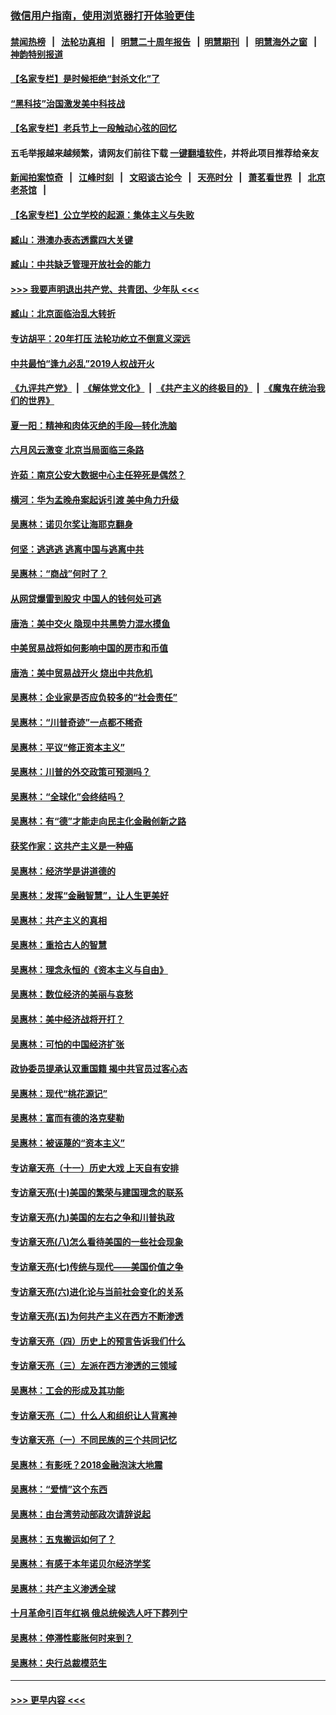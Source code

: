 ### [微信用户指南，使用浏览器打开体验更佳](https://github.com/gfw-breaker/banned-news1/blob/master/indexes/wechat-guide.md?t=0)
#### [禁闻热榜](热点新闻.md?t=0)  &nbsp;&nbsp;|&nbsp;&nbsp; [法轮功真相](https://github.com/gfw-breaker/truth/blob/master/README.md?t=0) &nbsp;&nbsp;|&nbsp;&nbsp; [明慧二十周年报告](https://github.com/gfw-breaker/mh-reports/blob/master/README.md?t=0) &nbsp;&nbsp;|&nbsp;&nbsp;[明慧期刊](https://github.com/gfw-breaker/mh-qikan) &nbsp;&nbsp;|&nbsp;&nbsp; [明慧海外之窗](https://github.com/gfw-breaker/mh-news/blob/master/README.md?t=0) &nbsp;&nbsp;|&nbsp;&nbsp; [神韵特别报道](https://github.com/gfw-breaker/mh-news/blob/master/shenyun.md?t=0)
#### [【名家专栏】是时候拒绝“封杀文化”了](../pages/nsc423/n11814093.md?t=02142233) 
#### [“黑科技”治国激发美中科技战](../pages/nsc423/n11638056.md?t=02142233) 
#### [【名家专栏】老兵节上一段触动心弦的回忆](../pages/nsc423/n11646016.md?t=02142233) 
#### 五毛举报越来越频繁，请网友们前往下载 [一键翻墙软件](https://github.com/gfw-breaker/ssr-accounts)，并将此项目推荐给亲友
#### [新闻拍案惊奇](https://github.com/gfw-breaker/banned-news1/blob/master/pages/link4.md) &nbsp;&nbsp;|&nbsp;&nbsp; [江峰时刻](https://github.com/gfw-breaker/banned-news1/blob/master/pages/link4.md) &nbsp;&nbsp;|&nbsp;&nbsp; [文昭谈古论今](https://github.com/gfw-breaker/banned-news1/blob/master/pages/link4.md) &nbsp;&nbsp;|&nbsp;&nbsp; [天亮时分](https://github.com/gfw-breaker/banned-news1/blob/master/pages/link4.md) &nbsp;&nbsp;|&nbsp;&nbsp; [萧茗看世界](https://github.com/gfw-breaker/banned-news1/blob/master/pages/link4.md) &nbsp;&nbsp;|&nbsp;&nbsp; [北京老茶馆](https://github.com/gfw-breaker/banned-news1/blob/master/pages/link4.md) &nbsp;&nbsp;|&nbsp;&nbsp; 
#### [【名家专栏】公立学校的起源：集体主义与失败](../pages/nsc423/n11601833.md?t=02142233) 
#### [臧山：港澳办表态透露四大关键](../pages/nsc423/n11421628.md?t=02142233) 
#### [臧山：中共缺乏管理开放社会的能力](../pages/nsc423/n11407457.md?t=02142233) 
#### [>>> 我要声明退出共产党、共青团、少年队 <<<](https://github.com/begood0513/goodnews/blob/master/quit/letter.md) 
#### [臧山：北京面临治乱大转折](../pages/nsc423/n11406895.md?t=02142233) 
#### [专访胡平：20年打压 法轮功屹立不倒意义深远](../pages/nsc423/n11398800.md?t=02142233) 
#### [中共最怕“逢九必乱”2019人权战开火](../pages/nsc423/n11385248.md?t=02142233) 
#### [《九评共产党》](https://github.com/begood0513/9ping.md/blob/master/README.md) &nbsp;|&nbsp; [《解体党文化》](../../../../jtdwh.md/blob/master/README.md)  &nbsp;|&nbsp; [《共产主义的终极目的》](../../../../gczydzjmd.md/blob/master/README.md) &nbsp;|&nbsp; [《魔鬼在统治我们的世界》](../../../../mgztzwmdsj.md/blob/master/README.md) 
#### [夏一阳：精神和肉体灭绝的手段—转化洗脑](../pages/nsc423/n11368250.md?t=02142233) 
#### [六月风云激变 北京当局面临三条路](../pages/nsc423/n11313668.md?t=02142233) 
#### [许茹：南京公安大数据中心主任猝死是偶然？](../pages/nsc423/n11064744.md?t=02142233) 
#### [横河：华为孟晚舟案起诉引渡 美中角力升级](../pages/nsc423/n11027230.md?t=02142233) 
#### [吴惠林：诺贝尔奖让海耶克翻身](../pages/nsc423/n10890049.md?t=02142233) 
#### [何坚：逃逃逃 逃离中国与逃离中共](../pages/nsc423/n10592891.md?t=02142233) 
#### [吴惠林：“商战”何时了？](../pages/nsc423/n10573558.md?t=02142233) 
#### [从网贷爆雷到股灾 中国人的钱何处可逃](../pages/nsc423/n10572800.md?t=02142233) 
#### [唐浩：美中交火 隐现中共黑势力混水摸鱼](../pages/nsc423/n10544040.md?t=02142233) 
#### [中美贸易战将如何影响中国的房市和币值](../pages/nsc423/n10543697.md?t=02142233) 
#### [唐浩：美中贸易战开火 烧出中共危机](../pages/nsc423/n10540126.md?t=02142233) 
#### [吴惠林：企业家是否应负较多的“社会责任”](../pages/nsc423/n10535022.md?t=02142233) 
#### [吴惠林：“川普奇迹”一点都不稀奇](../pages/nsc423/n10512808.md?t=02142233) 
#### [吴惠林：平议“修正资本主义”](../pages/nsc423/n10495724.md?t=02142233) 
#### [吴惠林：川普的外交政策可预测吗？](../pages/nsc423/n10462387.md?t=02142233) 
#### [吴惠林：“全球化”会终结吗？](../pages/nsc423/n10452838.md?t=02142233) 
#### [吴惠林：有“德”才能走向民主化金融创新之路](../pages/nsc423/n10432292.md?t=02142233) 
#### [获奖作家：这共产主义是一种癌](../pages/nsc423/n10431541.md?t=02142233) 
#### [吴惠林：经济学是讲道德的](../pages/nsc423/n10398014.md?t=02142233) 
#### [吴惠林：发挥“金融智慧”，让人生更美好](../pages/nsc423/n10375019.md?t=02142233) 
#### [吴惠林：共产主义的真相](../pages/nsc423/n10351394.md?t=02142233) 
#### [吴惠林：重拾古人的智慧](../pages/nsc423/n10337691.md?t=02142233) 
#### [吴惠林：理念永恒的《资本主义与自由》](../pages/nsc423/n10316274.md?t=02142233) 
#### [吴惠林：数位经济的美丽与哀愁](../pages/nsc423/n10292946.md?t=02142233) 
#### [吴惠林：美中经济战将开打？](../pages/nsc423/n10258825.md?t=02142233) 
#### [吴惠林：可怕的中国经济扩张](../pages/nsc423/n10219147.md?t=02142233) 
#### [政协委员提承认双重国籍 揭中共官员过客心态](../pages/nsc423/n10208809.md?t=02142233) 
#### [吴惠林：现代“桃花源记”](../pages/nsc423/n10185234.md?t=02142233) 
#### [吴惠林：富而有德的洛克斐勒](../pages/nsc423/n10142264.md?t=02142233) 
#### [吴惠林：被诬蔑的“资本主义”](../pages/nsc423/n10124816.md?t=02142233) 
#### [专访章天亮（十一）历史大戏 上天自有安排](../pages/nsc423/n10094905.md?t=02142233) 
#### [专访章天亮(十)美国的繁荣与建国理念的联系](../pages/nsc423/n10094899.md?t=02142233) 
#### [专访章天亮(九)美国的左右之争和川普执政](../pages/nsc423/n10094889.md?t=02142233) 
#### [专访章天亮(八)怎么看待美国的一些社会现象](../pages/nsc423/n10094857.md?t=02142233) 
#### [专访章天亮(七)传统与现代——美国价值之争](../pages/nsc423/n10093140.md?t=02142233) 
#### [专访章天亮(六)进化论与当前社会变化的关系](../pages/nsc423/n10092036.md?t=02142233) 
#### [专访章天亮(五)为何共产主义在西方不断渗透](../pages/nsc423/n10083620.md?t=02142233) 
#### [专访章天亮（四）历史上的预言告诉我们什么](../pages/nsc423/n10083606.md?t=02142233) 
#### [专访章天亮（三）左派在西方渗透的三领域](../pages/nsc423/n10081115.md?t=02142233) 
#### [吴惠林：工会的形成及其功能](../pages/nsc423/n10080633.md?t=02142233) 
#### [专访章天亮（二）什么人和组织让人背离神](../pages/nsc423/n10076637.md?t=02142233) 
#### [专访章天亮（一）不同民族的三个共同记忆](../pages/nsc423/n10074188.md?t=02142233) 
#### [吴惠林：有影呒？2018金融泡沫大地震](../pages/nsc423/n10040534.md?t=02142233) 
#### [吴惠林：“爱情”这个东西](../pages/nsc423/n10019423.md?t=02142233) 
#### [吴惠林：由台湾劳动部政次请辞说起](../pages/nsc423/n9979679.md?t=02142233) 
#### [吴惠林：五鬼搬运如何了？](../pages/nsc423/n9925338.md?t=02142233) 
#### [吴惠林：有感于本年诺贝尔经济学奖](../pages/nsc423/n9871883.md?t=02142233) 
#### [吴惠林：共产主义渗透全球](../pages/nsc423/n9812748.md?t=02142233) 
#### [十月革命引百年红祸 俄总统候选人吁下葬列宁](../pages/nsc423/n9810182.md?t=02142233) 
#### [吴惠林：停滞性膨胀何时来到？](../pages/nsc423/n9764136.md?t=02142233) 
#### [吴惠林：央行总裁模范生](../pages/nsc423/n9728134.md?t=02142233) 

----
#### [ >>> 更早内容 <<< ](../indexes/nsc423-earlier.md)
